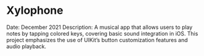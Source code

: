 # Xylophone
Date: December 2021
Description:
A musical app that allows users to play notes by tapping colored keys, covering basic sound integration in iOS. This project emphasizes the use of UIKit’s button customization features and audio playback.
